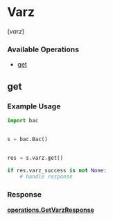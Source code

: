 # Varz
(*varz*)

### Available Operations

* [get](#get)

## get

### Example Usage

```python
import bac


s = bac.Bac()


res = s.varz.get()

if res.varz_success is not None:
    # handle response
```


### Response

**[operations.GetVarzResponse](../../models/operations/getvarzresponse.md)**

